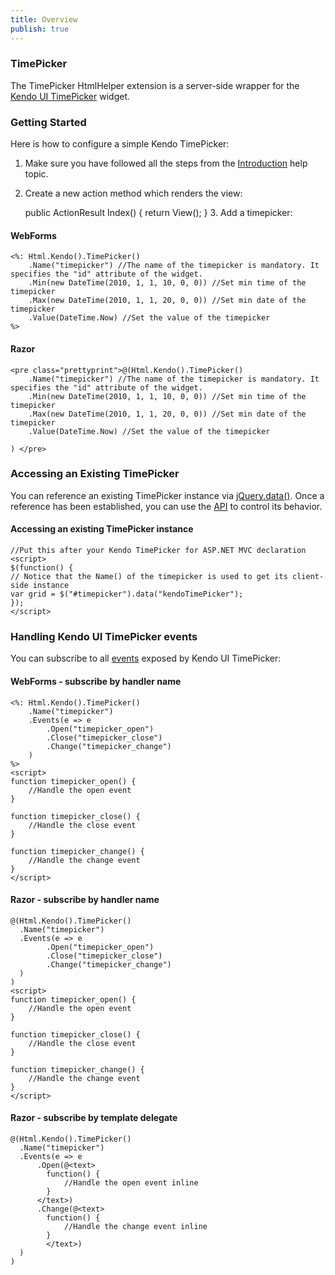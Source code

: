 ```yaml
---
title: Overview
publish: true
---
```


### TimePicker

The TimePicker HtmlHelper extension is a server-side wrapper for the [Kendo UI TimePicker](http://www.kendoui.com/documentation/ui-widgets/timepicker/overview.aspx) widget.

### Getting Started

Here is how to configure a simple Kendo TimePicker:

1.  Make sure you have followed all the steps from the [Introduction](http://www.kendoui.com/documentation/asp-net-mvc/introduction.aspx) help topic.

2.  Create a new action method which renders the view:

    public ActionResult Index()
    {
    return View();
    }
        3.  Add a timepicker:

#### WebForms
 
    <%: Html.Kendo().TimePicker()
        .Name("timepicker") //The name of the timepicker is mandatory. It specifies the "id" attribute of the widget.
        .Min(new DateTime(2010, 1, 1, 10, 0, 0)) //Set min time of the timepicker
        .Max(new DateTime(2010, 1, 1, 20, 0, 0)) //Set min date of the timepicker
        .Value(DateTime.Now) //Set the value of the timepicker
    %>
              
#### Razor
 
    <pre class="prettyprint">@(Html.Kendo().TimePicker()
        .Name("timepicker") //The name of the timepicker is mandatory. It specifies the "id" attribute of the widget.
        .Min(new DateTime(2010, 1, 1, 10, 0, 0)) //Set min time of the timepicker
        .Max(new DateTime(2010, 1, 1, 20, 0, 0)) //Set min date of the timepicker
        .Value(DateTime.Now) //Set the value of the timepicker
    
    ) </pre>  

### Accessing an Existing TimePicker

You can reference an existing TimePicker instance via [jQuery.data()](http://api.jquery.com/jQuery.data/).
Once a reference has been established, you can use the [API](http://www.kendoui.com/documentation/ui-widgets/timepicker/methods.aspx) to control its behavior.

  

#### Accessing an existing TimePicker instance
 
    //Put this after your Kendo TimePicker for ASP.NET MVC declaration
    <script>
    $(function() { 
    // Notice that the Name() of the timepicker is used to get its client-side instance
    var grid = $("#timepicker").data("kendoTimePicker");
    });
    </script>
      

### Handling Kendo UI TimePicker events

You can subscribe to all [events](http://www.kendoui.com/documentation/ui-widgets/timepicker/events.aspx) exposed by Kendo UI TimePicker:

  

#### WebForms - subscribe by handler name
 
    <%: Html.Kendo().TimePicker()
        .Name("timepicker")
        .Events(e => e
            .Open("timepicker_open")
            .Close("timepicker_close")
            .Change("timepicker_change")
        )
    %>
    <script>
    function timepicker_open() {
        //Handle the open event
    }
    
    function timepicker_close() {
        //Handle the close event
    }
    
    function timepicker_change() {
        //Handle the change event
    }
    </script>
       

#### Razor - subscribe by handler name
 
    @(Html.Kendo().TimePicker()
      .Name("timepicker")
      .Events(e => e
            .Open("timepicker_open")
            .Close("timepicker_close")
            .Change("timepicker_change")
      )
    )
    <script>
    function timepicker_open() {
        //Handle the open event
    }
    
    function timepicker_close() {
        //Handle the close event
    }
    
    function timepicker_change() {
        //Handle the change event
    }
    </script>
       

#### Razor - subscribe by template delegate
 
    @(Html.Kendo().TimePicker()
      .Name("timepicker")
      .Events(e => e
          .Open(@<text>
            function() {
                //Handle the open event inline
            }
          </text>)
          .Change(@<text>
            function() {
                //Handle the change event inline
            }
            </text>)
      )
    )
     